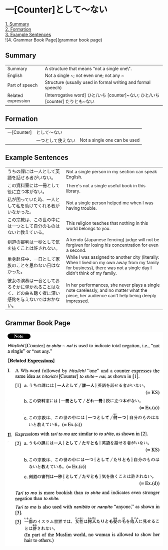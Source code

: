 # 一[Counter]として～ない

[1. Summary](#summary)<br>
[2. Formation](#formation)<br>
[3. Example Sentences](#example-sentences)<br>
![4. Grammar Book Page](grammar book page)<br>


## Summary

<table><tr>   <td>Summary</td>   <td>A structure that means “not a single one\".</td></tr><tr>   <td>English</td>   <td>Not a single ~; not even one; not any ~</td></tr><tr>   <td>Part of speech</td>   <td>Structure (usually used in formal writing and formal speech)</td></tr><tr>   <td>Related expression</td>   <td>{Interrogative word] ひと/いち [counter]~ない; ひと/いち [counter] たりとも~ない</td></tr></table>

## Formation

<table class="table"><tbody><tr class="tr head"><td class="td"><span class="concept">一</span><span class="bold">[Counter]</span></td><td class="td"><span class="concept">として</span><span>～</span><span class="concept">ない</span></td><td class="td"></td></tr><tr class="tr"><td class="td"></td><td class="td"><span class="concept">一つとして</span><span>使え</span><span class="concept">ない</span></td><td class="td"><span>Not a single one can be used</span></td></tr></tbody></table>

## Example Sentences

<table><tr>   <td>うちの課には一人として英語を話せる者がいない。</td>   <td>Not a single person in my section can speak English.</td></tr><tr>   <td>この資料室には一冊として役に立つ本がない。</td>   <td>There's not a single useful book in this library.</td></tr><tr>   <td>私が困っていた時、一人として私を助けてくれる者がいなかった。</td>   <td>Not a single person helped me when I was having trouble.</td></tr><tr>   <td>この宗教は、この世の中には一つとして自分のものはないと教えている。</td>   <td>This religion teaches that nothing in this world belongs to you.</td></tr><tr>   <td>剣道の審判は一秒として気を抜くことは許されない。</td>   <td>A kendo (Japanese fencing) judge will not be forgiven for losing his concentration for even a second.</td></tr><tr>   <td>単身赴任中、一日として家族のことを思わない日はなかった。</td>   <td>While I was assigned to another city (literally: When I lived on my own away from my family for business), there was not a single day I didn't think of my family.</td></tr><tr>   <td>彼女の演奏は一音としておろそかに弾かれることはなく、どの曲も聴く者に深い感銘を与えないではおかない。</td>   <td>In her performances, she never plays a single note carelessly, and no matter what the piece, her audience can't help being deeply impressed.</td></tr></table>

## Grammar Book Page

![](../img/Advanced一Counterとして～ない.png)

